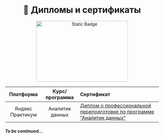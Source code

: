 <h1 align="center"> 📖 Дипломы и сертификаты</h1>

<p align="center" dir="auto">
<img alt="Static Badge" src="https://i.gifer.com/origin/24/24bc12e3068b10ae9ac86ea238fe112c_w200.gif" width="300" height="200">
</p>

<table>
<thead>
<tr>
<th><strong>Платформа</strong></th>
<th align="center"><strong>Курс/программа</strong></th>
<th align="left"><strong>Сертификат</strong></th>
</tr>
</thead>
<tbody>
<tr>
<td align="center">Яндекс Практикум</td>
<td align="center">Аналитик данных</td>
<td><a href="https://github.com/mynameis285/-certificates/blob/main/Yandex%20EdTech.pdf">Диплом о профессиональной переподготовке по программе "Аналитик данных"</a></td>
</tr>
</tr>
</tbody>
</table>

<h5>To be continued...</h5>

